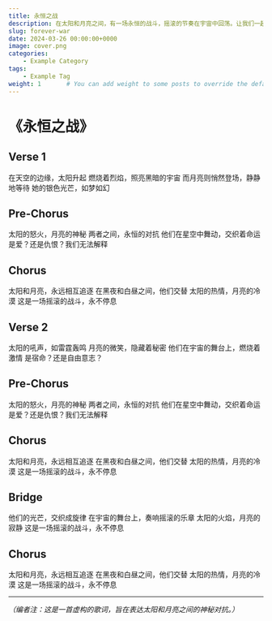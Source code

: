 ```yaml
---
title: 永恒之战
description: 在太阳和月亮之间，有一场永恒的战斗，摇滚的节奏在宇宙中回荡。让我们一起创作一首摇滚歌曲，歌颂这两个天体的不朽对抗。
slug: forever-war
date: 2024-03-26 00:00:00+0000
image: cover.png
categories:
    - Example Category
tags:
    - Example Tag
weight: 1       # You can add weight to some posts to override the default sorting (date descending)
---
```


# **《永恒之战》**

## **Verse 1**
在天空的边缘，太阳升起
燃烧着烈焰，照亮黑暗的宇宙
而月亮则悄然登场，静静地等待
她的银色光芒，如梦如幻

## **Pre-Chorus**
太阳的怒火，月亮的神秘
两者之间，永恒的对抗
他们在星空中舞动，交织着命运
是爱？还是仇恨？我们无法解释

## **Chorus**
太阳和月亮，永远相互追逐
在黑夜和白昼之间，他们交替
太阳的热情，月亮的冷漠
这是一场摇滚的战斗，永不停息

## **Verse 2**
太阳的吼声，如雷霆轰鸣
月亮的微笑，隐藏着秘密
他们在宇宙的舞台上，燃烧着激情
是宿命？还是自由意志？

## **Pre-Chorus**
太阳的怒火，月亮的神秘
两者之间，永恒的对抗
他们在星空中舞动，交织着命运
是爱？还是仇恨？我们无法解释

## **Chorus**
太阳和月亮，永远相互追逐
在黑夜和白昼之间，他们交替
太阳的热情，月亮的冷漠
这是一场摇滚的战斗，永不停息

## **Bridge**
他们的光芒，交织成旋律
在宇宙的舞台上，奏响摇滚的乐章
太阳的火焰，月亮的寂静
这是一场摇滚的战斗，永不停息

## **Chorus**
太阳和月亮，永远相互追逐
在黑夜和白昼之间，他们交替
太阳的热情，月亮的冷漠
这是一场摇滚的战斗，永不停息

---

*（编者注：这是一首虚构的歌词，旨在表达太阳和月亮之间的神秘对抗。）*